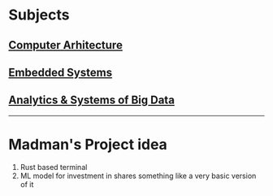 # Subjects
## [Computer Arhitecture](./Computer%20Architecture/README.md) ##

## [Embedded Systems](./Embedded%20Systems/README.md) ##

## [Analytics & Systems of Big Data](./Big%20Data/README.md)

---

# Madman's Project idea # 
1. Rust based terminal
2. ML model for investment in shares something like a very basic version of it
